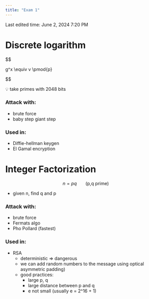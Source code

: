 ```yaml
---
title: "Exam 1"
---
```

Last edited time: June 2, 2024 7:20 PM

# Discrete logarithm

$$

g^x \equiv v \pmod{p}

$$

<aside>
💡 take primes with 2048 bits

</aside>

### Attack with:

- brute force
- baby step giant step

### Used in:

- Diffie-hellman keygen
- El Gamal encryption

# Integer Factorization

$$
n = pq \ \ \ \ \ \ \ \text{(p,q prime)}
$$

- given n, find q and p

### Attack with:

- brute force
- Fermats algo
- Pho Pollard (fastest)

### Used in:

- RSA
    - deterministic ⇒ dangerous
    - we can add random numbers to the message using optical asymmetric padding)
    - good practices:
        - large p, q
        - large distance between p and q
        - e not small (usually e = 2^16 + 1)
